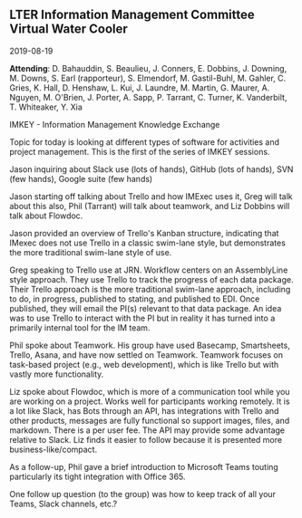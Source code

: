 ## LTER Information Management Committee Virtual Water Cooler
2019-08-19

**Attending**: D. Bahauddin, S. Beaulieu, J. Conners, E. Dobbins, J. Downing, M. Downs, S. Earl (rapporteur), S. Elmendorf, M. Gastil-Buhl, M. Gahler, C. Gries, K. Hall, D. Henshaw, L. Kui, J. Laundre, M. Martin, G. Maurer, A. Nguyen, M. O'Brien, J. Porter, A. Sapp, P. Tarrant, C. Turner, K. Vanderbilt, T. Whiteaker, Y. Xia

IMKEY - Information Management Knowledge Exchange

Topic for today is looking at different types of software for activities and project management. This is the first of the series of IMKEY sessions.

Jason inquiring about Slack use (lots of hands), GitHub (lots of hands), SVN (few hands), Google suite (few hands)

Jason starting off talking about Trello and how IMExec uses it, Greg will talk about this also, Phil (Tarrant) will talk about teamwork, and Liz Dobbins will talk about Flowdoc.

Jason provided an overview of Trello's Kanban structure, indicating that IMexec does not use Trello in a classic swim-lane style, but demonstrates the more traditional swim-lane style of use.

Greg speaking to Trello use at JRN. Workflow centers on an AssemblyLine style approach. They use Trello to track the progress of each data package. Their Trello approach is the more traditional swim-lane approach, including to do, in progress, published to stating, and published to EDI. Once published, they will email the PI(s) relevant to that data package. An idea was to use Trello to interact with the PI but in reality it has turned into a primarily internal tool for the IM team.

Phil spoke about Teamwork. His group have used Basecamp, Smartsheets, Trello, Asana, and have now settled on Teamwork. Teamwork focuses on task-based project (e.g., web development), which is like Trello but with vastly more functionality.

Liz spoke about Flowdoc, which is more of a communication tool while you are working on a project. Works well for participants working remotely. It is a lot like Slack, has Bots through an API, has integrations with Trello and other products, messages are fully functional so support images, files, and markdown. There is a per user fee. The API may provide some advantage relative to Slack. Liz finds it easier to follow because it is presented more business-like/compact.

As a follow-up, Phil gave a brief introduction to Microsoft Teams touting particularly its tight integration with Office 365.

One follow up question (to the group) was how to keep track of all your Teams, Slack channels, etc.?
